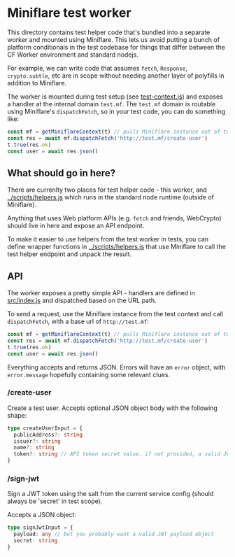 # Miniflare test worker

This directory contains test helper code that's bundled into a separate worker and mounted using Miniflare. This lets us avoid putting a bunch of platform conditionals in the test codebase for things that differ between the CF Worker environment and standard nodejs.

For example, we can write code that assumes `fetch`, `Response`, `crypto.subtle`, etc are in scope without needing another layer of polyfills in addition to Miniflare.

The worker is mounted during test setup (see [test-context.js](../scripts/test-context.js)) and exposes a handler at the internal domain `test.mf`. The `test.mf` domain is routable using Miniflare's `dispatchFetch`, so in your test code, you can do something like:

```js
const mf = getMiniflareContext(t) // pulls Miniflare instance out of test context, see test-context.js
const res = await mf.dispatchFetch('http://test.mf/create-user')
t.true(res.ok)
const user = await res.json()
```

## What should go in here?

There are currenlty two places for test helper code - this worker, and [../scripts/helpers.js](../scripts/helpers.js) which runs in
the standard node runtime (outside of Miniflare).

Anything that uses Web platform APIs (e.g. `fetch` and friends, WebCrypto) should live in here and expose an API endpoint.

To make it easier to use helpers from the test worker in tests, you can define wrapper functions in [../scripts/helpers.js](../scripts/helpers.js) that use Miniflare to call the test helper endpoint and unpack the result.

## API

The worker exposes a pretty simple API - handlers are defined in [src/index.js](./src/index.js) and dispatched based on the URL path.

To send a request, use the Miniflare instance from the test context and call `dispatchFetch`, with a base url of `http://test.mf`:

```js
const mf = getMiniflareContext(t) // pulls Miniflare instance out of test context, see test-context.js
const res = await mf.dispatchFetch('http://test.mf/create-user')
t.true(res.ok)
const user = await res.json()
```

Everything accepts and returns JSON. Errors will have an `error` object, with `error.message` hopefully containing some relevant clues.

### /create-user

Create a test user. Accepts optional JSON object body with the following shape:

```typescript
type createUserInput = {
  publicAddress?: string
  issuer?: string
  name?: string
  token?: string // API token secret value. if not provided, a valid JWT will be generated and signed
}
```

### /sign-jwt

Sign a JWT token using the salt from the current service config (should always be 'secret' in test scope).

Accepts a JSON object:

```typescript
type signJwtInput = {
  payload: any // but you probably want a valid JWT payload object
  secret: string
}
```

